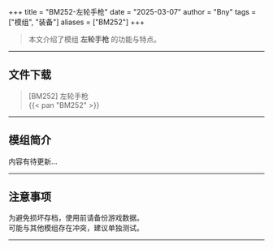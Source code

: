+++
title = "BM252-左轮手枪"
date = "2025-03-07"
author = "Bny"
tags = ["模组", "装备"]
aliases = ["BM252"]
+++

> 本文介绍了模组 **左轮手枪** 的功能与特点。

---

## 文件下载

> [BM252] 左轮手枪  
{{< pan "BM252" >}}  

---

## 模组简介

>  
内容有待更新...  

---

## 注意事项

>  
为避免损坏存档，使用前请备份游戏数据。  
可能与其他模组存在冲突，建议单独测试。  

---

